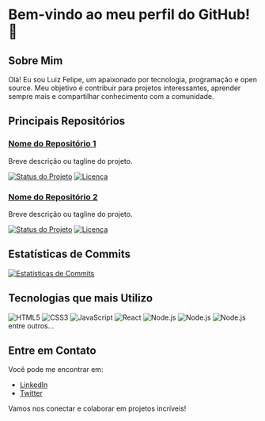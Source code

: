 # Bem-vindo ao meu perfil do GitHub! 👋

## Sobre Mim
Olá! Eu sou Luiz Felipe, um apaixonado por tecnologia, programação e open source. Meu objetivo é contribuir para projetos interessantes, aprender sempre mais e compartilhar conhecimento com a comunidade.

## Principais Repositórios

### [Nome do Repositório 1](link_para_o_repositório)
Breve descrição ou tagline do projeto.

[![Status do Projeto](badge_do_status)](link_para_o_projeto)
[![Licença](badge_da_licença)](link_para_a_licença)

### [Nome do Repositório 2](link_para_o_repositório)
Breve descrição ou tagline do projeto.

[![Status do Projeto](badge_do_status)](link_para_o_projeto)
[![Licença](badge_da_licença)](link_para_a_licença)

## Estatísticas de Commits
[![Estatísticas de Commits](link_para_o_gráfico_de_commits)](link_para_o_perfil_no_GitHub)

## Tecnologias que mais Utilizo
![HTML5](https://img.shields.io/badge/PHP-777BB4?style=for-the-badge&logo=php&logoColor=white)
![CSS3](https://img.shields.io/badge/JavaScript-F7DF1E?style=for-the-badge&logo=javascript&logoColor=black)
![JavaScript](https://img.shields.io/badge/TypeScript-007ACC?style=for-the-badge&logo=typescript&logoColor=white)
![React](https://img.shields.io/badge/HTML5-E34F26?style=for-the-badge&logo=html5&logoColor=white)
![Node.js](https://img.shields.io/badge/CSS3-1572B6?style=for-the-badge&logo=css3&logoColor=white)
![Node.js](https://img.shields.io/badge/Bootstrap-563D7C?style=for-the-badge&logo=bootstrap&logoColor=white)
![Node.js](https://img.shields.io/badge/MySQL-00000F?style=for-the-badge&logo=mysql&logoColor=white)
entre outros...

## Entre em Contato
Você pode me encontrar em:
- [LinkedIn](link_para_o_seu_perfil_no_LinkedIn)
- [Twitter](link_para_o_seu_perfil_no_Twitter)

Vamos nos conectar e colaborar em projetos incríveis!
